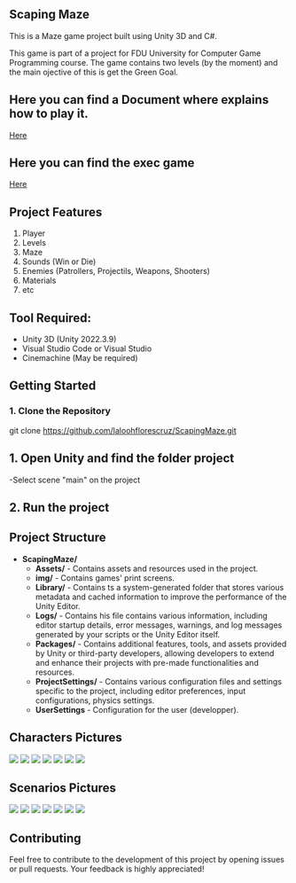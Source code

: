 ## Scaping Maze

This is a Maze game project built using  Unity 3D and C#.

This game is part of a project for FDU University for  Computer Game Programming course. The game contains two levels (by the moment) and the main ojective of this is get the Green Goal.


## Here you can find a Document where explains how to play it.
[Here](https://www.eduardoflores.name/scapemaze/game_summary.pdf)


## Here you can find the exec game
[Here](https://www.eduardoflores.name/scapemaze/game.zip)


## Project Features
1. Player
2. Levels
3. Maze 
4. Sounds (Win or Die)
5. Enemies (Patrollers, Projectils, Weapons, Shooters)
6. Materials
7. etc


## Tool Required:
- Unity 3D (Unity 2022.3.9)
- Visual Studio Code or Visual Studio
- Cinemachine (May be required)


## Getting Started

### 1. Clone the Repository

git clone https://github.com/laloohflorescruz/ScapingMaze.git



 
## 1. Open Unity and find the folder project
-Select scene "main" on the project 


## 2. Run the project



## Project Structure

- **ScapingMaze/**
  - **Assets/** - Contains assets and resources used in the project.
  - **img/** - Contains games' print screens. 
  - **Library/** - Contains ts a system-generated folder that stores various metadata and cached information to improve the performance of the Unity Editor.
  - **Logs/** - Contains his file contains various information, including editor startup details, error messages, warnings, and log messages generated by your scripts or the Unity Editor itself.
  - **Packages/** - Contains additional features, tools, and assets provided by Unity or third-party developers, allowing developers to extend and enhance their projects with pre-made functionalities and resources.
  - **ProjectSettings/** - Contains  various configuration files and settings specific to the project, including editor preferences, input configurations, physics settings.
  - **UserSettings** - Configuration for the user (developper).





## Characters Pictures
 
<img src="ScapingMaze/img/player.png"/>
<img src="ScapingMaze/img/playerSide.png"/>
<img src="ScapingMaze/img/fastShooter.png"/>
<img src="ScapingMaze/img/randomShooter.png"/>
<img src="ScapingMaze/img/projectile.png"/>
<img src="ScapingMaze/img/shooter.png"/>
<img src="ScapingMaze/img/patrollerEnemy.png"/>


## Scenarios Pictures

<img src="ScapingMaze/img/levelSelection.png"/>
<img src="ScapingMaze/img/levelMain2.png"/>
<img src="ScapingMaze/img/levelMain3.png"/>
<img src="ScapingMaze/img/levelMain4.png"/>
<img src="ScapingMaze/img/level2Main.png"/>
<img src="ScapingMaze/img/level2Main2.png"/>
<img src="ScapingMaze/img/level2Main3.png"/>





## Contributing
Feel free to contribute to the development of this project by opening issues or pull requests. Your feedback is highly appreciated!

